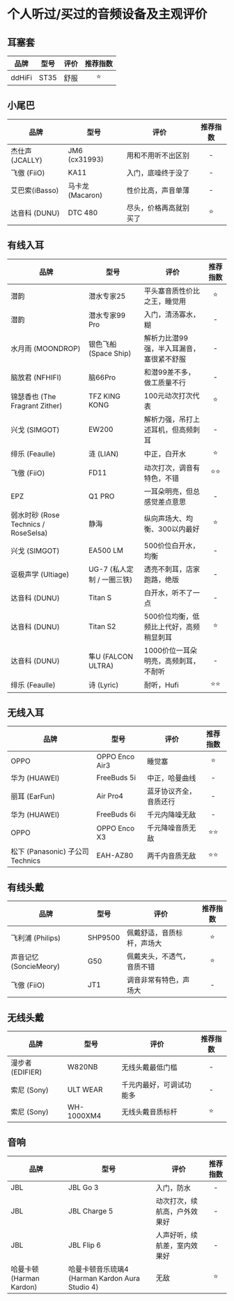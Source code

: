 # 个人听过/买过的音频设备及主观评价

## 耳塞套

| 品牌 | 型号 | 评价 | 推荐指数 |
| ----------- | ----------- | ----------- | :-----------: |
| ddHiFi | ST35 | 舒服 | ⭐ |

## 小尾巴

| 品牌 | 型号 | 评价 | 推荐指数 |
| ----------- | ----------- | ----------- | :-----------: |
| 杰仕声 (JCALLY) | JM6 (cx31993) | 用和不用听不出区别 | - |
| 飞傲 (FiiO) | KA11 | 入门，底噪终于没了 | - |
| 艾巴索(iBasso) | 马卡龙(Macaron) | 性价比高，声音单薄 | - |
| 达音科 (DUNU) | DTC 480 | 尽头，价格再高就别买了 | ⭐ |

## 有线入耳

| 品牌 | 型号 | 评价 | 推荐指数 |
| ----------- | ----------- | ----------- | :-----------: |
| 潜韵 | 潜水专家25 | 平头塞音质性价比之王，睡觉用 | ⭐ |
| 潜韵 | 潜水专家99 Pro | 入门，清汤寡水，糊 | - |
| 水月雨 (MOONDROP) | 银色飞船 (Space Ship) | 解析力比潜99强，半入耳漏音，塞很紧不舒服 | - |
| 脑放君 (NFHIFI) | 脑66Pro | 和潜99差不多，做工质量不行 | - |
| 锦瑟香也 (The Fragrant Zither) | TFZ KING KONG | 100元动次打次代表 | ⭐ |
| 兴戈 (SIMGOT) | EW200 | 解析力强，吊打上述耳机，但高频刺耳 | - |
| 绯乐 (Feaulle) | 涟 (LIAN) | 中正，白开水 | ⭐ |
| 飞傲 (FiiO) | FD11 | 动次打次，调音有特色，不错 | ⭐⭐ |
| EPZ | Q1 PRO | 一耳朵明亮，但总感觉差点意思 | - |
| 弱水时砂 (Rose Technics / RoseSelsa) | 静海 | 纵向声场大、均衡、300以内最好 | ⭐ |
| 兴戈 (SIMGOT) | EA500 LM | 500价位白开水，均衡 | - |
| 讴极声学 (Ultiage) | UG-7 (私人定制 / 一圈三铁) | 透亮不刺耳，店家跑路，绝版 | - |
| 达音科 (DUNU) | Titan S | 白开水，听不了一点 | - |
| 达音科 (DUNU) | Titan S2 | 500价位均衡，低频比上代好，高频稍显刺耳 | ⭐ |
| 达音科 (DUNU) | 隼U (FALCON ULTRA) | 1000价位一耳朵明亮，高频刺耳，不耐听 | - |
| 绯乐 (Feaulle) | 诗 (Lyric) | 耐听，Hufi | ⭐⭐ |

## 无线入耳

| 品牌 | 型号 | 评价 | 推荐指数 |
| ----------- | ----------- | ----------- | :-----------: |
| OPPO | OPPO Enco Air3 | 睡觉塞 | ⭐ |
| 华为 (HUAWEI) | FreeBuds 5i | 中正，哈曼曲线 | - |
| 丽耳 (EarFun) | Air Pro4 | 蓝牙协议齐全，音质还行 | - |
| 华为 (HUAWEI) | FreeBuds 6i | 千元内降噪无敌 | - |
| OPPO | OPPO Enco X3 | 千元降噪音质无敌 | ⭐⭐ |
| 松下 (Panasonic) 子公司 Technics | EAH-AZ80 | 两千内音质无敌 | ⭐⭐ |

## 有线头戴

| 品牌 | 型号 | 评价 | 推荐指数 |
| ----------- | ----------- | ----------- | :-----------: |
| 飞利浦 (Philips) | SHP9500 | 佩戴舒适，音质标杆，声场大 | ⭐ |
| 声音记忆 (SoncieMeory) | G50 | 佩戴夹头，不透气，音质不错 | ⭐ |
| 飞傲 (FiiO) | JT1 | 调音非常有特色，声场大 | - |

## 无线头戴

| 品牌 | 型号 | 评价 | 推荐指数 |
| ----------- | ----------- | ----------- | :-----------: |
| 漫步者 (EDIFIER) | W820NB | 无线头戴最低门槛 | - |
| 索尼 (Sony) | ULT WEAR | 千元内最好，可调试功能多 | - |
| 索尼 (Sony) | WH-1000XM4 | 无线头戴音质标杆 | ⭐ |

## 音响

| 品牌 | 型号 | 评价 | 推荐指数 |
| ----------- | ----------- | ----------- | :-----------: |
| JBL | JBL Go 3 | 入门，防水 | - |
| JBL | JBL Charge 5 | 动次打次，续航高，户外效果好 | - |
| JBL | JBL Flip 6 | 人声好听，续航差，室内效果好 | - |
| 哈曼卡顿 (Harman Kardon)  |  哈曼卡顿音乐琉璃4 (Harman Kardon Aura Studio 4) | 无敌 | ⭐ |
